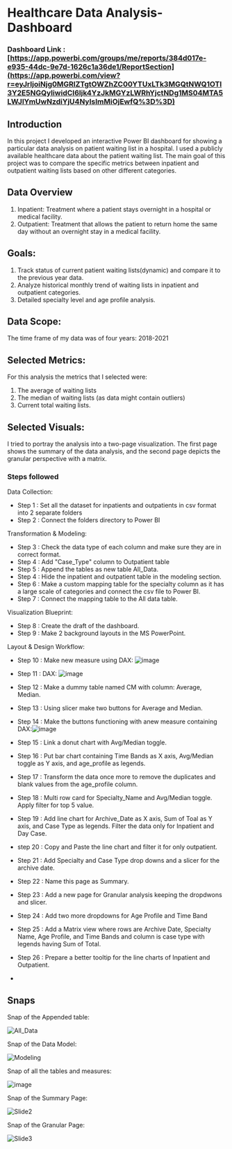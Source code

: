 # Healthcare Data Analysis-Dashboard

### Dashboard Link : [https://app.powerbi.com/groups/me/reports/384d017e-e935-44dc-9e7d-1626c1a36de1/ReportSection](https://app.powerbi.com/view?r=eyJrIjoiNjg0MGRlZTgtOWZhZC00YTUxLTk3MGQtNWQ1OTI3Y2E5NGQyIiwidCI6Ijk4YzJkMGYzLWRhYjctNDg1MS04MTA5LWJlYmUwNzdiYjU4NyIsImMiOjEwfQ%3D%3D)

## Introduction

In this project I developed an interactive Power BI dashboard for showing a particular data analysis on patient waiting list in a hospital. I used a publicly available healthcare data about the patient waiting list. The main goal of this project was to compare the specific metrics between inpatient and outpatient waiting lists based on other different categories.

## Data Overview
1. Inpatient: Treatment where a patient stays overnight in a hospital or medical facility.
2. Outpatient: Treatment that allows the patient to return home the same day without an overnight stay in a medical facility.

## Goals:
 1. Track status of current patient waiting lists(dynamic) and compare it to the previous year data.
 2. Analyze historical monthly trend of waiting lists in inpatient and outpatient categories.
 3. Detailed specialty level and age profile analysis.

## Data Scope:
The time frame of my data was of four years: 2018-2021

## Selected Metrics:
 For this analysis the metrics that I selected were:
 1. The average of waiting lists
 2. The median of waiting lists (as data might contain outliers)
 3. Current total waiting lists.

## Selected Visuals:
 I tried to portray the analysis into a two-page visualization. The first page shows the summary of the data analysis, and the second page depicts the granular perspective with a matrix.
 
### Steps followed 
Data Collection:
- Step 1 : Set all the dataset for inpatients and outpatients in csv format into 2 separate folders
- Step 2 : Connect the folders directory to Power BI

Transformation & Modeling:
- Step 3 : Check the data type of each column and make sure they are in correct format.
- Step 4 : Add "Case_Type" column to Outpatient table
- Step 5 : Append the tables as new table All_Data.
- Step 4 : Hide the inpatient and outpatient table in the modeling section.
- Step 6 : Make a custom mapping table for the specialty column as it has a large scale of categories and connect the csv file to Power BI.
- Step 7 : Connect the mapping table to the All data table.

Visualization Blueprint:
- Step 8 : Create the draft of the dashboard.
- Step 9 : Make 2 background layouts in the MS PowerPoint.

Layout & Design Workflow:
- Step 10 : Make new measure using DAX:
  ![image](https://github.com/user-attachments/assets/e15e5673-114d-4818-86d0-e036d158b836)

- Step 11 : DAX: ![image](https://github.com/user-attachments/assets/fca5293e-cde0-48e7-b078-02826613f432)

- Step 12 : Make a dummy table named CM with column: Average, Median.
- Step 13 : Using slicer make two buttons for Average and Median.
- Step 14 : Make the buttons functioning with anew measure containing DAX:![image](https://github.com/user-attachments/assets/ce7aa227-3738-4c57-aade-9521580fddf9)
- Step 15 : Link a donut chart with Avg/Median toggle.
- Step 16 : Put bar chart containing Time Bands as X axis, Avg/Median toggle as Y axis, and age_profile as legends.
- Step 17 : Transform the data once more to remove the duplicates and blank values from the age_profile column.
- Step 18 : Multi row card for Specialty_Name and Avg/Median toggle. Apply filter for top 5 value.
- Step 19 : Add line chart for Archive_Date as X axis, Sum of Toal as Y axis, and Case Type as legends. Filter the data only for Inpatient and Day Case.
- step 20 : Copy and Paste the line chart and filter it for only outpatient.
- Step 21 : Add Specialty and Case Type drop downs and a slicer for the archive date.
- Step 22 : Name this page as Summary.
- Step 23 : Add a new page for Granular analysis keeping the dropdwons and slicer.
- Step 24 : Add two more dropdowns for Age Profile and Time Band
- Step 25 : Add a Matrix view where rows are Archive Date, Specialty Name, Age Profile, and Time Bands and column is case type with legends having Sum of Total.
- Step 26 : Prepare a better tooltip for the line charts of Inpatient and Outpatient.
- 

## Snaps
Snap of the Appended table:

![All_Data](https://github.com/user-attachments/assets/6398e52c-53c9-43c9-886c-29d88b3bdefd)

Snap of the Data Model:

![Modeling](https://github.com/user-attachments/assets/267d1102-d8fd-4c24-b770-9c26e361ad0a)

Snap of all the tables and measures:

![image](https://github.com/user-attachments/assets/ed67a35f-4d39-4f57-88b6-a49ed8718c11)

Snap of the Summary Page:

![Slide2](https://github.com/user-attachments/assets/6bacf7cc-03fc-496f-9e43-2b6d60e29f14)

Snap of the Granular Page:

![Slide3](https://github.com/user-attachments/assets/5acae2dc-a317-43f3-9e14-a1c4dbe15691)
